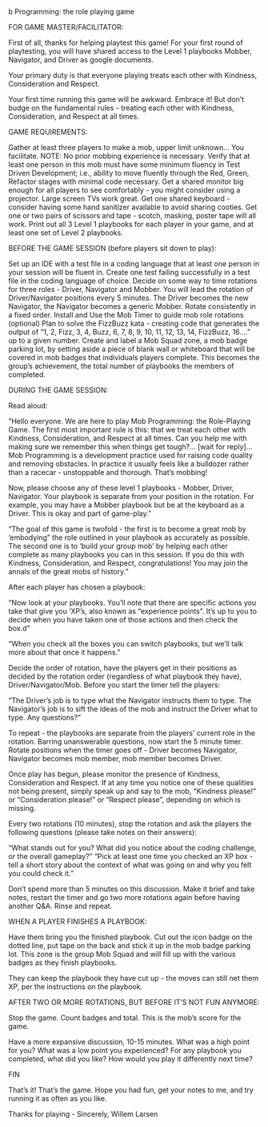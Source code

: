 
b Programming: 
the role playing game

FOR GAME MASTER/FACILITATOR:

First of all, thanks for helping playtest this game! For your first round of playtesting, you will have shared access to the Level 1 playbooks Mobber, Navigator, and Driver as google documents.

Your primary duty is that everyone playing treats each other with Kindness, Consideration and Respect.

Your first time running this game will be awkward. Embrace it! But don’t budge on the fundamental rules - treating each other with Kindness, Consideration, and Respect at all times.

GAME REQUIREMENTS:

Gather at least three players to make a mob, upper limit unknown... You facilitate.
    NOTE: No prior mobbing experience is necessary.
Verify that at least one person in this mob must have some minimum fluency in Test Driven Development; i.e., ability to move fluently through the Red, Green, Refactor stages with minimal code necessary.
Get a shared monitor big enough for all players to see comfortably - you might consider using a projector. Large screen TVs work great.
Get one shared keyboard - consider having some hand sanitizer available to avoid sharing cooties.
Get one or two pairs of scissors and tape - scotch, masking, poster tape will all work.
Print out all 3 Level 1 playbooks for each player in your game, and at least one set of Level 2 playbooks.

BEFORE THE GAME SESSION (before players sit down to play):

Set up an IDE with a test file in a coding language that at least one person in your session will be fluent in. 
Create one test failing successfully in a test file in the coding language of choice.
Decide on some way to time rotations for three roles - Driver, Navigator and Mobber.  You will lead the rotation of Driver/Navigator positions every 5 minutes. The Driver becomes the new Navigator, the Navigator becomes a generic Mobber. Rotate consistently in a fixed order. 
Install and Use the Mob Timer to guide mob role rotations (optional)
Plan to solve the FizzBuzz kata - creating code that generates the output of “1, 2, Fizz, 3, 4, Buzz, 6, 7, 8, 9, 10, 11, 12, 13, 14, FizzBuzz, 16....” up to a given number.
Create and label a Mob Squad zone, a mob badge parking lot, by setting aside a piece of blank wall or whiteboard that will be covered in mob badges that individuals players complete. This becomes the group’s achievement, the total number of playbooks the members of completed.

DURING THE GAME SESSION:

Read aloud: 

“Hello everyone. We are here to play Mob Programming: the Role-Playing Game. The first most important rule is this: that we treat each other with Kindness, Consideration, and Respect at all times. Can you help me with making sure we remember this when things get tough?... [wait for reply]... Mob Programming is a development practice used for raising code quality and removing obstacles. In practice it usually feels like a bulldozer rather than a racecar - unstoppable and thorough. That’s mobbing!

Now, please choose any of these level 1 playbooks - Mobber, Driver, Navigator. Your playbook is separate from your position in the rotation. For example, you may have a Mobber playbook but be at the keyboard as a Driver. This is okay and part of game-play.” 

“The goal of this game is twofold - the first is to become a great mob by ‘embodying” the role outlined in your playbook as accurately as possible. The second one is to ‘build your group mob’ by helping each other complete as many playbooks you can in this session. If you do this with Kindness, Consideration, and Respect, congratulations! You may join the annals of the great mobs of history.”

After each player has chosen a playbook: 

“Now look at your playbooks. You’ll note that there are specific actions you take that give you ‘XP’s, also known as “experience points”. It’s up to you to decide when you have taken one of those actions and then check the box.d”

“When you check all the boxes you can switch playbooks, but we’ll talk more about that once it happens.”

Decide the order of rotation, have the players get in their positions as decided by the rotation order (regardless of what playbook they have), Driver/Navigator/Mob. Before you start the timer tell the players:

“The Driver’s job is to type what the Navigator instructs them to type. The Navigator’s job is to sift the ideas of the mob and instruct the Driver what to type. Any questions?”

To repeat - the playbooks are separate from the players’ current role in the rotation. 
Barring unanswerable questions, now start the 5 minute timer. Rotate positions when the timer goes off - Driver becomes Navigator, Navigator becomes mob member, mob member becomes Driver.

Once play has begun, please monitor the presence of Kindness, Consideration and Respect. If at any time you notice one of these qualities not being present, simply speak up and say to the mob, “Kindness please!” or “Consideration please!” or “Respect please”, depending on which is missing.

Every two rotations (10 minutes), stop the rotation and ask the players the following questions  (please take notes on their answers):

“What stands out for you? What did you notice about the coding challenge, or the overall gameplay?”
“Pick at least one time you checked an XP box - tell a short story about the context of what was going on and why you felt you could check it.”

Don’t spend more than 5 minutes on this discussion. Make it brief and take notes, restart the timer and go two more rotations again before having another Q&A. Rinse and repeat.

WHEN A PLAYER FINISHES A PLAYBOOK:

Have them bring you the finished playbook. Cut out the icon badge on the dotted line, put tape on the back and stick it up in the mob badge parking lot. This zone is the group Mob Squad and will fill up with the various badges as they finish playbooks.

They can keep the playbook they have cut up - the moves can still net them XP, per the instructions on the playbook.

AFTER TWO OR MORE ROTATIONS, BUT BEFORE IT’S NOT FUN ANYMORE:

Stop the game. Count badges and total. This is the mob’s score for the game.

Have a more expansive discussion, 10-15 minutes. What was a high point for you? What was a low point you experienced? For any playbook you completed, what did you like? How would you play it differently next time? 

FIN

That’s it! That’s the game. Hope you had fun, get your notes to me, and try running it as often as you like.

Thanks for playing - Sincerely, Willem Larsen



 




